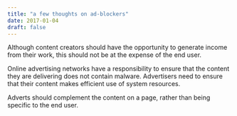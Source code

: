 ```yaml
---
title: "a few thoughts on ad-blockers"
date: 2017-01-04
draft: false
---
```


Although content creators should have the opportunity to generate income from
their work, this should not be at the expense of the end user.

Online advertising networks have a responsibility to ensure that the content
they are delivering does not contain malware. Advertisers need to ensure that
their content makes efficient use of system resources.

Adverts should complement the content on a page, rather than being specific to
the end user.
